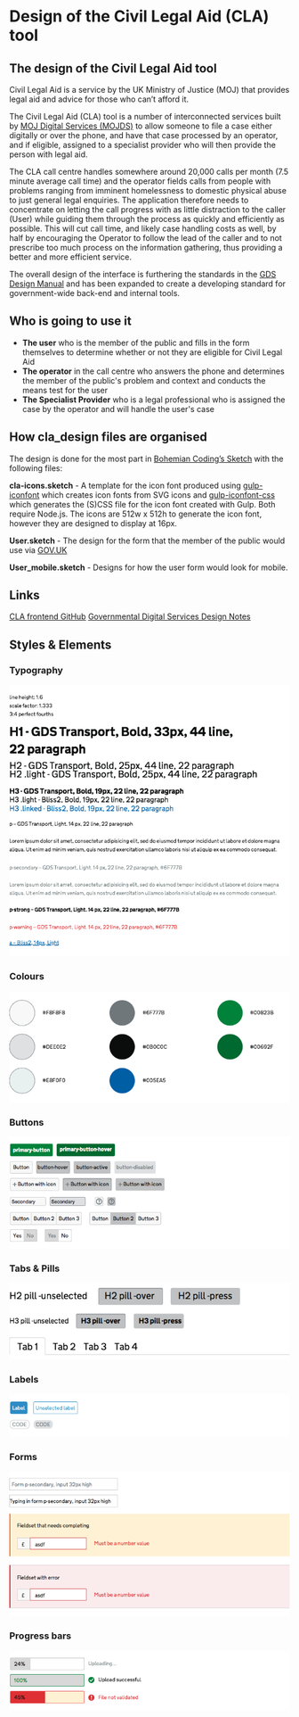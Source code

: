 Design of the Civil Legal Aid (CLA) tool
==========

## The design of the Civil Legal Aid tool

Civil Legal Aid is a service by the UK Ministry of Justice (MOJ) that provides legal aid and advice for those who can’t afford it.

The Civil Legal Aid (CLA) tool is a number of interconnected services built by [MOJ Digital Services (MOJDS)](https://mojdigital.blog.gov.uk) to allow someone to file a case either digitally or over the phone, and have that case processed by an operator, and if eligible, assigned to a specialist provider who will then provide the person with legal aid.

The CLA call centre handles somewhere around 20,000 calls per month (7.5 minute average call time) and the operator fields calls from people with problems ranging from imminent homelessness to domestic physical abuse to just general legal enquiries. The application therefore needs to concentrate on letting the call progress with as little distraction to the caller (User) while guiding them through the process as quickly and efficiently as possible. This will cut call time, and likely case handling costs as well, by half by encouraging the Operator to follow the lead of the caller and to not prescribe too much process on the information gathering, thus providing a better and more efficient service.

The overall design of the interface is furthering the standards in the [GDS Design Manual](https://www.gov.uk/service-manual/designers) and has been expanded to create a developing standard for government-wide back-end and internal tools.

## Who is going to use it

* **The user** who is the member of the public and fills in the form themselves to determine whether or not they are eligible for Civil Legal Aid
* **The operator** in the call centre who answers the phone and determines the member of the public's problem and context and conducts the means test for the user
* **The Specialist Provider** who is a legal professional who is assigned the case by the operator and will handle the user's case

## How cla_design files are organised

The design is done for the most part in [Bohemian Coding’s Sketch](http://bohemiancoding.com/sketch) with the following files:

**cla-icons.sketch** - A template for the icon font produced using [gulp-iconfont](https://www.npmjs.org/package/gulp-iconfont) which creates icon fonts from SVG icons and [gulp-iconfont-css](https://www.npmjs.org/package/gulp-iconfont-css) which generates the (S)CSS file for the icon font created with Gulp. Both require Node.js. The icons are 512w x 512h to generate the icon font, however they are designed to display at 16px.

**User.sketch** - The design for the form that the member of the public would use via [GOV.UK](https://www.gov.uk)

**User_mobile.sketch** - Designs for how the user form would look for mobile.

## Links
[CLA frontend GitHub](https://github.com/ministryofjustice/cla_frontend)
[Governmental Digital Services Design Notes](https://designnotes.blog.gov.uk)

## Styles & Elements

### Typography
<img src="https://raw.githubusercontent.com/ministryofjustice/cla_design/master/Operator-Provider/Typography.png">

### Colours
![Colours](https://raw.githubusercontent.com/ministryofjustice/cla_design/master/Operator-Provider/Colours.png)

### Buttons
![Buttons](https://raw.githubusercontent.com/ministryofjustice/cla_design/master/Operator-Provider/Buttons.png)

### Tabs & Pills
![Tabs & Pills](https://raw.githubusercontent.com/ministryofjustice/cla_design/master/Operator-Provider/Tabs&Pills.png)

### Labels
![Labels](https://raw.githubusercontent.com/ministryofjustice/cla_design/master/Operator-Provider/Labels.png)

### Forms
![Forms](https://raw.githubusercontent.com/ministryofjustice/cla_design/master/Operator-Provider//Forms.png)

### Progress bars
![Progress bars](https://raw.githubusercontent.com/ministryofjustice/cla_design/master/Operator-Provider/Progressbars.png)
